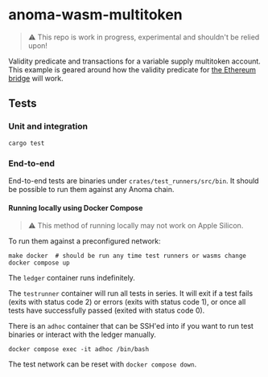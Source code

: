 # anoma-wasm-multitoken

> :warning: This repo is work in progress, experimental and shouldn't be relied upon!

Validity predicate and transactions for a variable supply multitoken account. This example is geared around how the validity predicate for [the Ethereum bridge](https://specs.anoma.net/master/architecture/interoperability/ethereum-bridge.html) will work.

## Tests

### Unit and integration

```shell
cargo test
```

### End-to-end

End-to-end tests are binaries under `crates/test_runners/src/bin`. It should be possible to run them against any Anoma chain.

#### Running locally using Docker Compose

> :warning: This method of running locally may not work on Apple Silicon.

To run them against a preconfigured network:

```shell
make docker  # should be run any time test runners or wasms change
docker compose up
```

The `ledger` container runs indefinitely.

The `testrunner` container will run all tests in series. It will exit if a test fails (exits with status code 2) or errors (exits with status code 1), or once all tests have successfully passed (exited with status code 0).

There is an `adhoc` container that can be SSH'ed into if you want to run test binaries or interact with the ledger manually.

```shell
docker compose exec -it adhoc /bin/bash
```

The test network can be reset with `docker compose down`.
